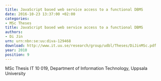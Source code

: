 ```yaml
---
title: JavaScript based web service access to a functional DBMS
date: 2016-10-23 13:37:00 +02:00
categories:
- MSc Theses
title: JavaScript based web service access to a functional DBMS
authors:
- Di Jin
urn: urn:nbn:se:uu:diva-129468
download: http://www.it.uu.se/research/group/udbl/Theses/DiJinMSc.pdf
year: 2010
position: 9
---
```


MSc Thesis IT 10 019, Department of Information Technology, Uppsala University
